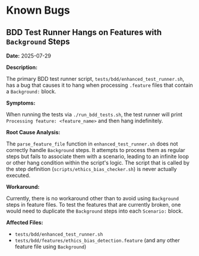 # Known Bugs

## BDD Test Runner Hangs on Features with `Background` Steps

**Date:** 2025-07-29

**Description:**

The primary BDD test runner script, `tests/bdd/enhanced_test_runner.sh`, has a bug that causes it to hang when processing `.feature` files that contain a `Background:` block.

**Symptoms:**

When running the tests via `./run_bdd_tests.sh`, the test runner will print `Processing feature: <feature_name>` and then hang indefinitely.

**Root Cause Analysis:**

The `parse_feature_file` function in `enhanced_test_runner.sh` does not correctly handle `Background` steps. It attempts to process them as regular steps but fails to associate them with a scenario, leading to an infinite loop or other hang condition within the script's logic. The script that is called by the step definition (`scripts/ethics_bias_checker.sh`) is never actually executed.

**Workaround:**

Currently, there is no workaround other than to avoid using `Background` steps in feature files. To test the features that are currently broken, one would need to duplicate the `Background` steps into each `Scenario:` block.

**Affected Files:**

*   `tests/bdd/enhanced_test_runner.sh`
*   `tests/bdd/features/ethics_bias_detection.feature` (and any other feature file using `Background`)

